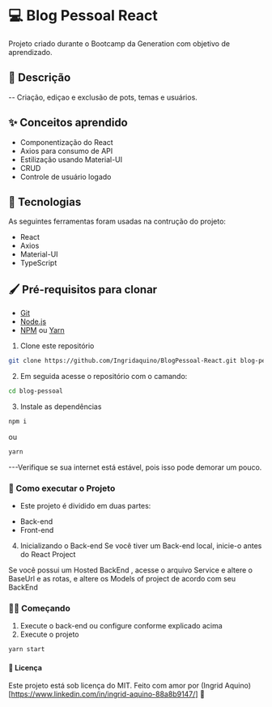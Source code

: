 # 💻 Blog Pessoal React 
Projeto criado durante o Bootcamp da Generation com objetivo de aprendizado.

## 📃 Descrição
-- Criação, ediçao e exclusão de pots, temas e usuários.

## ✨ Conceitos aprendido

- Componentização do React
- Axios para consumo de API
- Estilização usando Material-UI
- CRUD
- Controle de usuário logado

## 🧪 Tecnologias
  As seguintes ferramentas foram usadas na contrução do projeto:

- React
- Axios
- Material-UI
- TypeScript

## 🖌 Pré-requisitos para clonar

* [Git](https://git-scm.com)
* [Node.js](https://nodejs.org/)
* [NPM](https://www.npmjs.com/) ou [Yarn](https://classic.yarnpkg.com/lang/en/docs/install/)

1. Clone este repositório
````bash
git clone https://github.com/Ingridaquino/BlogPessoal-React.git blog-pessoal
````
2. Em seguida acesse o repositório com o camando:
````bash
cd blog-pessoal
````
3. Instale as dependências
````bash
npm i
````
ou 
````bash 
yarn
````

---Verifique se sua internet está estável, pois isso pode demorar um pouco.

### 🎊 Como executar o Projeto
 - Este projeto é dividido em duas partes: 

* Back-end
* Front-end

4. Inicializando o Back-end
Se você tiver um Back-end local, inicie-o antes do React Project

Se você possui um Hosted BackEnd , acesse o arquivo Service e altere o BaseUrl e as rotas, e altere os Models of project de acordo com seu BackEnd


### 👩‍💻 Começando 
1. Execute o back-end ou configure conforme explicado acima
2. Execute o projeto

````bash
yarn start
````

#### 🎨 Licença
Este projeto está sob licença do MIT.
Feito com amor por (Ingrid Aquino)[https://www.linkedin.com/in/ingrid-aquino-88a8b9147/] 🤞

